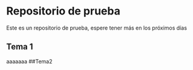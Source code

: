 # Repositorio de prueba
Este es un repositorio de prueba, espere tener más en los próximos días
## Tema 1
aaaaaaa
##Tema2
